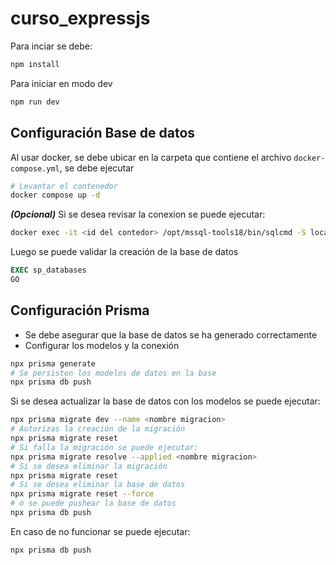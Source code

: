 # curso_expressjs

Para inciar se debe:
```bash
npm install
```
Para iniciar en modo dev
```bash
npm run dev
```
## Configuración Base de datos
Al usar docker, se debe ubicar en la carpeta que contiene el archivo `docker-compose.yml`, se debe ejecutar
```bash
# Levantar el contenedor
docker compose up -d
```

***(Opcional)*** Si se desea revisar la conexion se puede ejecutar:

```bash
docker exec -it <id del contedor> /opt/mssql-tools18/bin/sqlcmd -S localhost -U sa -P <contraseña> -C -N
```
Luego se puede validar la creación de la base de datos
```sql
EXEC sp_databases
GO
```

## Configuración Prisma
- Se debe asegurar que la base de datos se ha generado correctamente
- Configurar los modelos y la conexión
```bash
npx prisma generate
# Se persisten los modelos de datos en la base
npx prisma db push
```

Si se desea actualizar la base de datos con los modelos se puede ejecutar:
```bash
npx prisma migrate dev --name <nombre migracion>
# Autorizas la creación de la migración
npx prisma migrate reset
# Si falla la migración se puede ejecutar:
npx prisma migrate resolve --applied <nombre migracion>
# Si se desea eliminar la migración
npx prisma migrate reset
# Si se desea eliminar la base de datos
npx prisma migrate reset --force
# o se puede pushear la base de datos
npx prisma db push
```
En caso de no funcionar se puede ejecutar:
```bash
npx prisma db push
```
  
